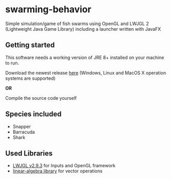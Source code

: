 # swarming-behavior
Simple simulation/game of fish swarms using OpenGL and LWJGL 2 (Lightweight Java Game Library) including a launcher written with JavaFX

## Getting started
This software needs a working version of JRE 8+ installed on your machine to run.

Download the newest release [here](https://github.com/carlmrichter/swarming-behavior/releases) (Windows, Linux and MacOS X operation systems are supported)

**OR**

Compile the source code yourself

## Species included
- Snapper
- Barracuda
- Shark

## Used Libraries
- [LWJGL v2.9.3](http://legacy.lwjgl.org/) for Inputs and OpenGL framework
- [linear-algebra library](https://github.com/carlmrichter/linear-algebra) for vector operations

